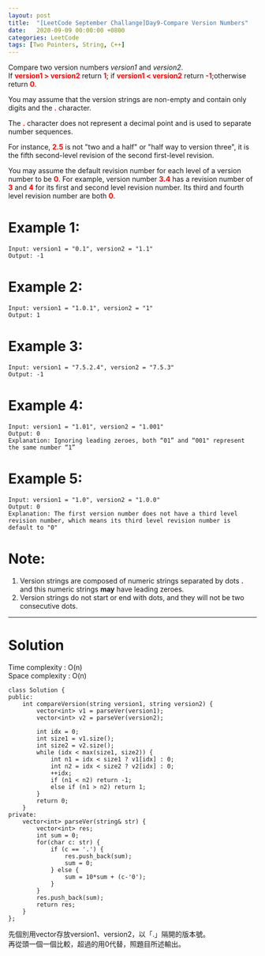 ```yaml
---
layout: post
title:  "[LeetCode September Challange]Day9-Compare Version Numbers"
date:   2020-09-09 00:00:00 +0800
categories: LeetCode
tags: [Two Pointers, String, C++]
---
```

Compare two version numbers *version1* and *version2*.  
If **<font color="red">version1 > version2</font>** return **<font color="red">1</font>**; if **<font color="red">version1 < version2</font>** return **<font color="red">-1</font>**;otherwise return **<font color="red">0</font>**.  

You may assume that the version strings are non-empty and contain only digits and the **<font color="red">.</font>** character.  

The **<font color="red">.</font>** character does not represent a decimal point and is used to separate number sequences.   

For instance, **<font color="red">2.5</font>** is not "two and a half" or "half way to version three", it is the fifth second-level revision of the second first-level revision.  

You may assume the default revision number for each level of a version number to be **<font color="red">0</font>**. For example, version number **<font color="red">3.4</font>** has a revision number of **<font color="red">3</font>** and **<font color="red">4</font>** for its first and second level revision number. Its third and fourth level revision number are both **<font color="red">0</font>**.  

# Example 1:  
	Input: version1 = "0.1", version2 = "1.1"
	Output: -1

# Example 2:  
	Input: version1 = "1.0.1", version2 = "1"
	Output: 1

# Example 3:  
	Input: version1 = "7.5.2.4", version2 = "7.5.3"
	Output: -1

# Example 4:  
	Input: version1 = "1.01", version2 = "1.001"
	Output: 0
	Explanation: Ignoring leading zeroes, both “01” and “001" represent the same number “1”

# Example 5:  
	Input: version1 = "1.0", version2 = "1.0.0"
	Output: 0
	Explanation: The first version number does not have a third level revision number, which means its third level revision number is default to "0"

# Note:  
1. Version strings are composed of numeric strings separated by dots **<font color="red">.</font>** and this numeric strings **may** have leading zeroes.
2. Version strings do not start or end with dots, and they will not be two consecutive dots.

______________________  

# Solution

Time complexity : O(n)  
Space complexity : O(n)

	class Solution {
	public:
	    int compareVersion(string version1, string version2) {
	        vector<int> v1 = parseVer(version1);
	        vector<int> v2 = parseVer(version2);
	        
	        int idx = 0;
	        int size1 = v1.size();
	        int size2 = v2.size();
	        while (idx < max(size1, size2)) {
	            int n1 = idx < size1 ? v1[idx] : 0;
	            int n2 = idx < size2 ? v2[idx] : 0;
	            ++idx;
	            if (n1 < n2) return -1;
	            else if (n1 > n2) return 1;
	        }
	        return 0;
	    }
	private:
	    vector<int> parseVer(string& str) {
	        vector<int> res;
	        int sum = 0;
	        for(char c: str) {
	            if (c == '.') {
	                res.push_back(sum);
	                sum = 0;
	            } else {
	                sum = 10*sum + (c-'0');
	            }
	        }
	        res.push_back(sum);
	        return res;
	    }
	};

先個別用vector存放version1、version2，以「.」隔開的版本號。  
再從頭一個一個比較，超過的用0代替，照題目所述輸出。